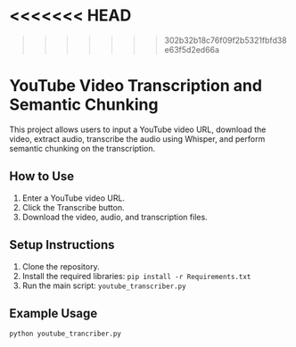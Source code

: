 <<<<<<< HEAD
=======

>>>>>>> 302b32b18c76f09f2b5321fbfd38e63f5d2ed66a
# YouTube Video Transcription and Semantic Chunking

This project allows users to input a YouTube video URL, download the video, extract audio, transcribe the audio using Whisper, and perform semantic chunking on the transcription.

## How to Use

1. Enter a YouTube video URL.
2. Click the Transcribe button.
3. Download the video, audio, and transcription files.

## Setup Instructions

1. Clone the repository.
2. Install the required libraries: `pip install -r Requirements.txt`
3. Run the main script: `youtube_transcriber.py`

## Example Usage

```python
python youtube_trancriber.py
```
